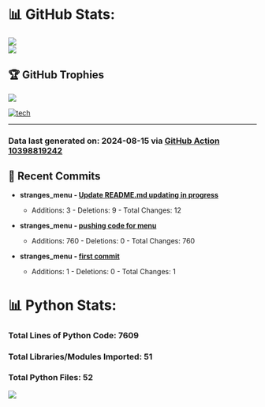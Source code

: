 # 📊 GitHub Stats:

![](https://github-readme-stats.vercel.app/api?username=codingwithstrangers&theme=radical&hide_border=false&include_all_commits=true&count_private=true)<br/>
![](https://github-readme-stats.vercel.app/api/top-langs/?username=codingwithstrangers&theme=radical&hide_border=false&include_all_commits=true&count_private=true&layout=compact)

## 🏆 GitHub Trophies

![](https://github-profile-trophy.vercel.app/?username=codingwithstrangers&theme=radical&no-frame=false&no-bg=true&margin-w=4)

[![tech](https://skillicons.dev/icons?i=godot,html,css,js,python,#mongo,#pytorch)](https://skillicons.dev)

---


### Data last generated on: 2024-08-15 via [GitHub Action 10398819242](https://github.com/sockheadrps/sockheadrps/actions/runs/10398819242)

## 🚀 Recent Commits

- **stranges_menu - [Update README.md  updating in progress](https://github.com/codingwithstrangers/stranges_menu/commit/e8f99be01c48aab80505717be2d196d9b17cf2cb)**
  - Additions: 3 - Deletions: 9 - Total Changes: 12

- **stranges_menu - [pushing code for menu](https://github.com/codingwithstrangers/stranges_menu/commit/94646d5f2fe27835de9feeb8d4249d4c56238c80)**
  - Additions: 760 - Deletions: 0 - Total Changes: 760

- **stranges_menu - [first commit](https://github.com/codingwithstrangers/stranges_menu/commit/a88bd4070f691436620b42383579ed45e29c17cf)**
  - Additions: 1 - Deletions: 0 - Total Changes: 1


# 📊 Python Stats:

### Total Lines of Python Code: 7609
### Total Libraries/Modules Imported: 51
### Total Python Files: 52
![](DataVisuals/data.gif)

